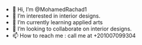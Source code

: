 - 👋 Hi, I’m @MohamedRachad1
- 👀 I’m interested in interior designs. 
- 🌱 I’m currently learning applied arts 
- 💞️ I’m looking to collaborate on interior designs. 
- 📫 How to reach me : call me at +201007099304

<!---
MohamedRachad1/MohamedRachad1 is a ✨ special ✨ repository because its `README.md` (this file) appears on your GitHub profile.
You can click the Preview link to take a look at your changes.
--->
